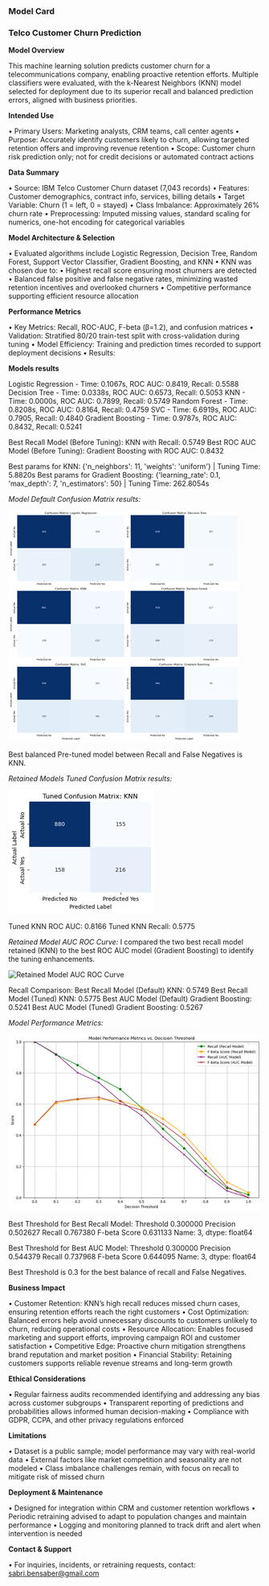 ### Model Card
###  Telco Customer Churn Prediction


**Model Overview**

This machine learning solution predicts customer churn for a telecommunications company, enabling proactive retention efforts. Multiple classifiers were evaluated, with the k-Nearest Neighbors (KNN) model selected for deployment due to its superior recall and balanced prediction errors, aligned with business priorities.

**Intended Use**

•	Primary Users: Marketing analysts, CRM teams, call center agents
•	Purpose: Accurately identify customers likely to churn, allowing targeted retention offers and improving revenue retention
•	Scope: Customer churn risk prediction only; not for credit decisions or automated contract actions

**Data Summary**

•	Source: IBM Telco Customer Churn dataset (7,043 records)
•	Features: Customer demographics, contract info, services, billing details
•	Target Variable: Churn (1 = left, 0 = stayed)
•	Class Imbalance: Approximately 26% churn rate
•	Preprocessing: Imputed missing values, standard scaling for numerics, one-hot encoding for categorical variables

**Model Architecture & Selection**

•	Evaluated algorithms include Logistic Regression, Decision Tree, Random Forest, Support Vector Classifier, Gradient Boosting, and KNN
•	KNN was chosen due to:
•	Highest recall score ensuring most churners are detected
•	Balanced false positive and false negative rates, minimizing wasted retention incentives and overlooked churners
•	Competitive performance supporting efficient resource allocation

**Performance Metrics**

•	Key Metrics: Recall, ROC-AUC, F-beta (β=1.2), and confusion matrices
•	Validation: Stratified 80/20 train-test split with cross-validation during tuning
•	Model Efficiency: Training and prediction times recorded to support deployment decisions
•	Results:

**Models results**

Logistic Regression - Time: 0.1067s, ROC AUC: 0.8419, Recall: 0.5588
Decision Tree - Time: 0.0338s, ROC AUC: 0.6573, Recall: 0.5053
KNN - Time: 0.0000s, ROC AUC: 0.7899, Recall: 0.5749
Random Forest - Time: 0.8208s, ROC AUC: 0.8164, Recall: 0.4759
SVC - Time: 6.6919s, ROC AUC: 0.7905, Recall: 0.4840
Gradient Boosting - Time: 0.9787s, ROC AUC: 0.8432, Recall: 0.5241

Best Recall Model (Before Tuning): KNN with Recall: 0.5749
Best ROC AUC Model (Before Tuning): Gradient Boosting with ROC AUC: 0.8432

Best params for KNN: {'n_neighbors': 11, 'weights': 'uniform'} | Tuning Time: 5.8820s
Best params for Gradient Boosting: {'learning_rate': 0.1, 'max_depth': 7, 'n_estimators': 50} | Tuning Time: 262.8054s

*Model Default Confusion Matrix results:*

![Models Confusion Matrix](Models_default_CM.png)

Best balanced Pre-tuned model between Recall and False Negatives is KNN.

*Retained Models Tuned Confusion Matrix results:*

![KNN Confusion Matrix](Tuned_KNN_CM.png)

Tuned KNN ROC AUC: 0.8166
Tuned KNN Recall: 0.5775
 
*Retained Model AUC ROC Curve:*
I compared the two best recall model retained (KNN) to the best ROC AUC model (Gradient Boosting) to identify the tuning enhancements.

![Retained Model AUC ROC Curve](Tuned_selected_model_ROC_AUC_Curve.png)

Recall Comparison:
Best Recall Model (Default) KNN: 0.5749
Best Recall Model (Tuned) KNN: 0.5775
Best AUC Model (Default) Gradient Boosting: 0.5241
Best AUC Model (Tuned) Gradient Boosting: 0.5267

*Model Performance Metrics:*

 ![Model Performance Metrics](Models_metrics.png)
 
Best Threshold for Best Recall Model:
Threshold       0.300000
Precision       0.502627
Recall          0.767380
F-beta Score    0.631133
Name: 3, dtype: float64

Best Threshold for Best AUC Model:
Threshold       0.300000
Precision       0.544379
Recall          0.737968
F-beta Score    0.644095
Name: 3, dtype: float64

Best Threshold is 0.3 for the best balance of recall and False Negatives.

**Business Impact**

•	Customer Retention: KNN’s high recall reduces missed churn cases, ensuring retention efforts reach the right customers
•	Cost Optimization: Balanced errors help avoid unnecessary discounts to customers unlikely to churn, reducing operational costs
•	Resource Allocation: Enables focused marketing and support efforts, improving campaign ROI and customer satisfaction
•	Competitive Edge: Proactive churn mitigation strengthens brand reputation and market position
•	Financial Stability: Retaining customers supports reliable revenue streams and long-term growth

**Ethical Considerations**

•	Regular fairness audits recommended identifying and addressing any bias across customer subgroups
•	Transparent reporting of predictions and probabilities allows informed human decision-making
•	Compliance with GDPR, CCPA, and other privacy regulations enforced

**Limitations**

•	Dataset is a public sample; model performance may vary with real-world data
•	External factors like market competition and seasonality are not modeled
•	Class imbalance challenges remain, with focus on recall to mitigate risk of missed churn

**Deployment & Maintenance**

•	Designed for integration within CRM and customer retention workflows
•	Periodic retraining advised to adapt to population changes and maintain performance
•	Logging and monitoring planned to track drift and alert when intervention is needed

**Contact & Support**

•	For inquiries, incidents, or retraining requests, contact: sabri.bensaber@gmail.com

